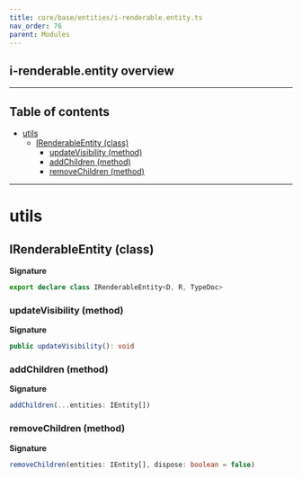 ```yaml
---
title: core/base/entities/i-renderable.entity.ts
nav_order: 76
parent: Modules
---
```


## i-renderable.entity overview

---

<h2 class="text-delta">Table of contents</h2>

- [utils](#utils)
  - [IRenderableEntity (class)](#irenderableentity-class)
    - [updateVisibility (method)](#updatevisibility-method)
    - [addChildren (method)](#addchildren-method)
    - [removeChildren (method)](#removechildren-method)

---

# utils

## IRenderableEntity (class)

**Signature**

```ts
export declare class IRenderableEntity<D, R, TypeDoc>
```

### updateVisibility (method)

**Signature**

```ts
public updateVisibility(): void
```

### addChildren (method)

**Signature**

```ts
addChildren(...entities: IEntity[])
```

### removeChildren (method)

**Signature**

```ts
removeChildren(entities: IEntity[], dispose: boolean = false)
```
